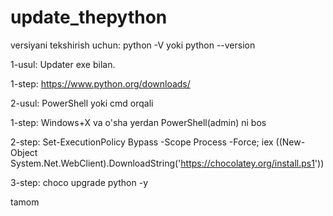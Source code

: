 # update_thepython
versiyani tekshirish uchun: python -V yoki python --version



1-usul: Updater exe bilan.

1-step: https://www.python.org/downloads/




2-usul: PowerShell yoki cmd orqali

1-step: Windows+X va o'sha yerdan PowerShell(admin) ni bos

2-step: Set-ExecutionPolicy Bypass -Scope Process -Force; iex ((New-Object System.Net.WebClient).DownloadString('https://chocolatey.org/install.ps1'))


3-step: choco upgrade python -y


tamom
